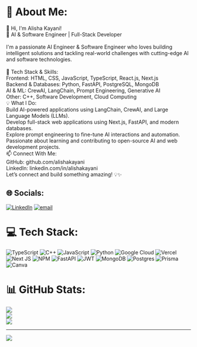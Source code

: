 # 💫 About Me:
👋 Hi, I'm Alisha Kayani!<br>🚀 AI & Software Engineer | Full-Stack Developer<br><br>I'm a passionate AI Engineer & Software Engineer who loves building intelligent solutions and tackling real-world challenges with cutting-edge AI and software technologies.<br><br>🔹 Tech Stack & Skills:<br>Frontend: HTML, CSS, JavaScript, TypeScript, React.js, Next.js<br>Backend & Databases: Python, FastAPI, PostgreSQL, MongoDB<br>AI & ML: CrewAI, LangChain, Prompt Engineering, Generative AI<br>Other: C++, Software Development, Cloud Computing<br>💡 What I Do:<br>Build AI-powered applications using LangChain, CrewAI, and Large Language Models (LLMs).<br>Develop full-stack web applications using Next.js, FastAPI, and modern databases.<br>Explore prompt engineering to fine-tune AI interactions and automation.<br>Passionate about learning and contributing to open-source AI and web development projects.<br>📫 Connect With Me:<br>GitHub: github.com/alishakayani<br>LinkedIn: linkedin.com/in/alishakayani<br>Let’s connect and build something amazing! 💡✨


## 🌐 Socials:
[![LinkedIn](https://img.shields.io/badge/LinkedIn-%230077B5.svg?logo=linkedin&logoColor=white)](https://linkedin.com/in/https://www.linkedin.com/in/alisha-kayani-a30889202/) [![email](https://img.shields.io/badge/Email-D14836?logo=gmail&logoColor=white)](mailto:alishakayani.ai@gmail.com) 

# 💻 Tech Stack:
![TypeScript](https://img.shields.io/badge/typescript-%23007ACC.svg?style=for-the-badge&logo=typescript&logoColor=white) ![C++](https://img.shields.io/badge/c++-%2300599C.svg?style=for-the-badge&logo=c%2B%2B&logoColor=white) ![JavaScript](https://img.shields.io/badge/javascript-%23323330.svg?style=for-the-badge&logo=javascript&logoColor=%23F7DF1E) ![Python](https://img.shields.io/badge/python-3670A0?style=for-the-badge&logo=python&logoColor=ffdd54) ![Google Cloud](https://img.shields.io/badge/GoogleCloud-%234285F4.svg?style=for-the-badge&logo=google-cloud&logoColor=white) ![Vercel](https://img.shields.io/badge/vercel-%23000000.svg?style=for-the-badge&logo=vercel&logoColor=white) ![Next JS](https://img.shields.io/badge/Next-black?style=for-the-badge&logo=next.js&logoColor=white) ![NPM](https://img.shields.io/badge/NPM-%23CB3837.svg?style=for-the-badge&logo=npm&logoColor=white) ![FastAPI](https://img.shields.io/badge/FastAPI-005571?style=for-the-badge&logo=fastapi) ![JWT](https://img.shields.io/badge/JWT-black?style=for-the-badge&logo=JSON%20web%20tokens) ![MongoDB](https://img.shields.io/badge/MongoDB-%234ea94b.svg?style=for-the-badge&logo=mongodb&logoColor=white) ![Postgres](https://img.shields.io/badge/postgres-%23316192.svg?style=for-the-badge&logo=postgresql&logoColor=white) ![Prisma](https://img.shields.io/badge/Prisma-3982CE?style=for-the-badge&logo=Prisma&logoColor=white) ![Canva](https://img.shields.io/badge/Canva-%2300C4CC.svg?style=for-the-badge&logo=Canva&logoColor=white)
# 📊 GitHub Stats:
![](https://github-readme-stats.vercel.app/api?username=AlishaKK&theme=dark&hide_border=false&include_all_commits=false&count_private=false)<br/>
![](https://nirzak-streak-stats.vercel.app/?user=AlishaKK&theme=dark&hide_border=false)<br/>
![](https://github-readme-stats.vercel.app/api/top-langs/?username=AlishaKK&theme=dark&hide_border=false&include_all_commits=false&count_private=false&layout=compact)

---
[![](https://visitcount.itsvg.in/api?id=AlishaKK&icon=0&color=0)](https://visitcount.itsvg.in)

<!-- Proudly created with GPRM ( https://gprm.itsvg.in ) -->
